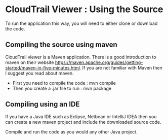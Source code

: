 # CloudTrail Viewer : Using the Source

To run the application this way, you will need to either clone or download the code.

## Compiling the source using maven
CloudTrail viewer is a Maven application. There is a good introduction to maven on their website
https://maven.apache.org/guides/getting-started/maven-in-five-minutes.html. If you are not familiar with Maven then I 
suggest you read about maven.

+ First you need to compile the code : mvn compile
+ Then you create a .jar file to run : mvn package

## Compiling using an IDE
If you have a Java IDE such as Eclipse, Netbean or IntelliJ IDEA then you can create a new maven project and include
the downloaded source code.

Compile and run the code as you would any other Java project.